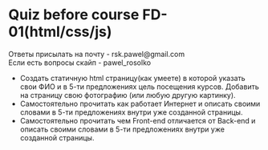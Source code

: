 <h1>
Quiz before course FD-01(html/css/js)
</h1>

<div>

<div>
Ответы присылать на почту - rsk.pawel@gmail.com
<br>
Если есть вопросы скайп - pawel_rosolko
</div>

<ul>
<li>
Создать статичную html страницу(как умеете) в которой указать свои ФИО и в 5-ти предложениях цель посещения курсов.
Добавить на страницу свою фотографию (или любую другую картинку).
</li>
<li>
Самостоятельно прочитать как работает Интернет и описать своими словами в 5-ти предложениях внутри уже созданной страницы.
</li>
<li>
Самостоятельно прочитать чем Front-end отличается от Back-end и описать своими словами в 5-ти предложениях внутри уже созданной страницы.
</li>
</ul>
</div>
